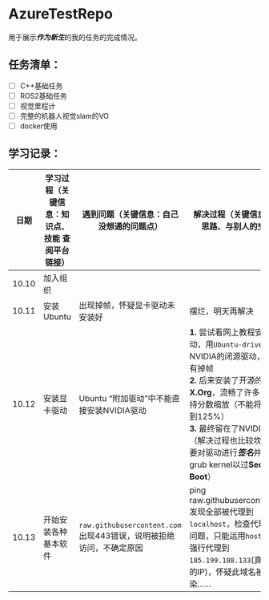 # AzureTestRepo
用于展示***作为新生***的我的任务的完成情况。

## 任务清单：
- [ ] C++基础任务
- [ ] ROS2基础任务
- [ ] 视觉里程计
- [ ] 完整的机器人视觉slam的VO
- [ ] docker使用

## 学习记录：

| 日期| 学习过程（关键信息：知识点、技能 查阅平台 链接）| 遇到问题（关键信息：自己没想通的问题点）|解决过程（关键信息：分析思路、与别人的交流）|
|--------|--------------------------------------------------------|--------------------------------------------------------|--------------------------------------------------------|
|10.10|加入组织|||
|10.11|安装Ubuntu|出现掉帧，怀疑显卡驱动未安装好|摆烂，明天再解决|
|10.12|安装显卡驱动|Ubuntu “附加驱动”中不能直接安装NVIDIA驱动|**1.** 尝试看网上教程安装驱动，用``Ubuntu-driver``安装了NVIDIA的闭源驱动，但仍然有掉帧<br>**2.** 后来安装了开源的**X.Org**，流畅了许多，但不支持分数缩放（不能将DPI缩放到125%）<br>**3.** 最终留在了NVIDIA官方（解决过程也比较坎坷，还要对驱动进行***签名***并添加到grub kernel以过**Secure Boot**）|
|10.13|开始安装各种基本软件| ``raw.githubusercontent.com`` 出现443错误，说明被拒绝访问，不确定原因|ping raw.githubusercontent.com发现全部被代理到``localhost``，检查代理软件无问题，只能运用``hosts``把域名强行代理到``185.199.108.133``(真实映射的IP)，怀疑此域名被GFW污染……